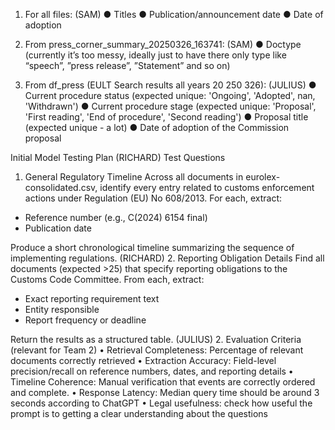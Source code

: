 1.	For all files: (SAM)
●	Titles
●	Publication/announcement date
●	Date of adoption

2.	From press_corner_summary_20250326_163741: (SAM)
●	Doctype (currently it’s too messy, ideally just to have there only type like “speech”, ”press release”, ”Statement” and so on)

3.	From df_press (EULT Search results all years 20 250 326): (JULIUS)
●	Current procedure status (expected unique: 'Ongoing', 'Adopted', nan, 'Withdrawn')
●	Current procedure stage (expected unique: 'Proposal', 'First reading', 'End of procedure', 'Second reading')
●	Proposal title (expected unique - a lot)
●	Date of adoption of the Commission proposal

Initial Model Testing Plan (RICHARD)
Test Questions
1. General Regulatory Timeline
Across all documents in eurolex-consolidated.csv, identify every entry related to customs enforcement actions under Regulation (EU) No 608/2013. For each, extract:
- Reference number (e.g., C(2024) 6154 final)
- Publication date

Produce a short chronological timeline summarizing the sequence of implementing regulations. (RICHARD)
2. Reporting Obligation Details
Find all documents (expected >25) that specify reporting obligations to the Customs Code Committee. From each, extract:
- Exact reporting requirement text
- Entity responsible
- Report frequency or deadline

Return the results as a structured table. (JULIUS)
2. Evaluation Criteria (relevant for Team 2)
•	Retrieval Completeness: Percentage of relevant documents correctly retrieved 
•	Extraction Accuracy: Field-level precision/recall on reference numbers, dates, and reporting details
•	Timeline Coherence: Manual verification that events are correctly ordered and complete.
•	Response Latency: Median query time should be around 3 seconds according to ChatGPT
•	Legal usefulness: check how useful the prompt is to getting a clear understanding about the questions
